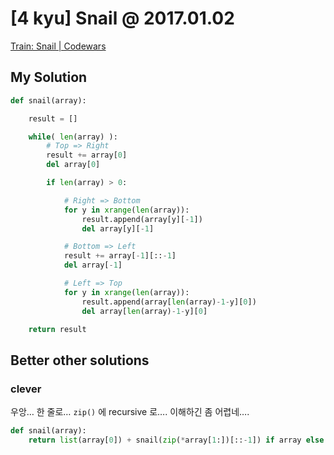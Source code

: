 # [4 kyu] Snail @ 2017.01.02

[Train: Snail | Codewars](https://www.codewars.com/kata/521c2db8ddc89b9b7a0000c1/train/python)

## My Solution


```python
def snail(array):

    result = []

    while( len(array) ):
        # Top => Right
        result += array[0]
        del array[0]

        if len(array) > 0:

            # Right => Bottom
            for y in xrange(len(array)):
                result.append(array[y][-1])
                del array[y][-1]

            # Bottom => Left
            result += array[-1][::-1]
            del array[-1]

            # Left => Top
            for y in xrange(len(array)):
                result.append(array[len(array)-1-y][0])
                del array[len(array)-1-y][0]

    return result
```

## Better other solutions

### clever

우앙… 한 줄로…
`zip()` 에 recursive 로…. 이해하긴 좀 어렵네….

```python
def snail(array):
    return list(array[0]) + snail(zip(*array[1:])[::-1]) if array else []
```


